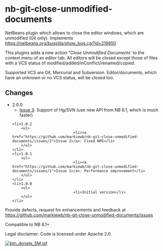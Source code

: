 # nb-git-close-unmodified-documents
NetBeans plugin which allows to close the editor windows, which are unmodified (Git only). Implements https://netbeans.org/bugzilla/show_bug.cgi?id=219850

This plugins adds a new action "<i>Close Unmodified Documents</i>' to the context menu of an editor tab. All editors will be closed except those of files with a VCS status of modified/added/inConflict/renamed/copied.
<p>Supported VCS are Git, Mercurial and Subversion. Editor/documents, which have an unknown or no VCS status, will be closed too.</p>

<h2>Changes</h2>
<ul>
	<li>2.0.0
		<ul>
                    			<li><a href="https://github.com/markiewb/nb-git-close-unmodified-documents/issues/3">Issue 3</a>: Support of Hg/SVN (use new API from NB 8.1, which is much faster)</li>
		</ul>
	</li>

	<li>1.0.2
		<ul>
                    			<li><a href="https://github.com/markiewb/nb-git-close-unmodified-documents/issues/2">Issue 2</a>: Fixed NPE</li>
		</ul>
	</li>
	<li>1.0.1
		<ul>
                    			<li><a href="https://github.com/markiewb/nb-git-close-unmodified-documents/issues/1">Issue 1</a>: Performance improvement</li>
		</ul>
	</li>
	<li>1.0.0
		<ul>
                    			<li>Initial version</li>
		</ul>
	</li>

</ul>



<p>Provide defects, request for enhancements and feedback at <a href="https://github.com/markiewb/nb-git-close-unmodified-documents/issues">https://github.com/markiewb/nb-git-close-unmodified-documents/issues</a></p><p>Compatible to NB 8.1+</p>
<p>Legal disclaimer: Code is licensed under Apache 2.0. </p>

<p>
<a href="https://www.paypal.com/cgi-bin/webscr?cmd=_s-xclick&hosted_button_id=K4CMP92RZELE2"><img src="https://www.paypalobjects.com/en_US/i/btn/btn_donate_SM.gif" alt="btn_donate_SM.gif"></a>
</p>

